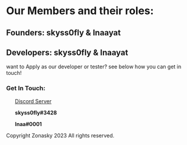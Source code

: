 <h1> Our Members and their roles: </h1>

<h2> Founders: skyss0fly & Inaayat </h2>
<h2> Developers: skyss0fly & Inaayat </h2>

<p> want to Apply as our developer or tester? see below how you can get in touch! </p>
<h3> Get In Touch: </h3>
<nav>
<ul>

<a href= "https://discord.gg/rmdAUjCZT4"> Discord Server </a>
<p><b> skyss0fly#3428 </b></p><p></p>
<p><b> Inaa#0001 </b></p><p></p>

</ul>
</nav>
<p> Copyright Zonasky 2023 All rights reserved. </p>

